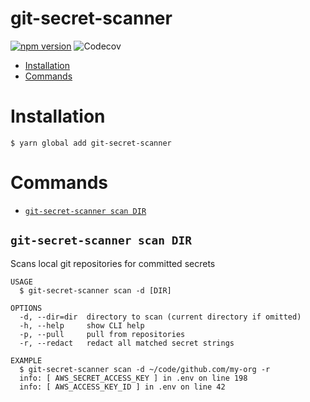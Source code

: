 git-secret-scanner
=====================

[![npm version](https://badge.fury.io/js/git-secret-scanner.svg)](https://badge.fury.io/js/git-secret-scanner) ![Codecov](https://img.shields.io/codecov/c/github/jsdtaylor/git-secret-scanner)

* [Installation](#installation)
* [Commands](#commands)

# Installation

```sh-session
$ yarn global add git-secret-scanner
```

# Commands

* [`git-secret-scanner scan DIR`](#git-secret-scanner-scan)

## `git-secret-scanner scan DIR`

Scans local git repositories for committed secrets

```
USAGE
  $ git-secret-scanner scan -d [DIR]

OPTIONS
  -d, --dir=dir  directory to scan (current directory if omitted)
  -h, --help     show CLI help
  -p, --pull     pull from repositories
  -r, --redact   redact all matched secret strings

EXAMPLE
  $ git-secret-scanner scan -d ~/code/github.com/my-org -r
  info: [ AWS_SECRET_ACCESS_KEY ] in .env on line 198
  info: [ AWS_ACCESS_KEY_ID ] in .env on line 42
```
